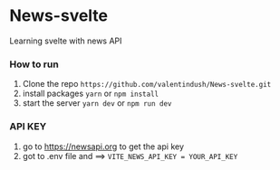 # News-svelte
Learning svelte with news API

### How to run

1. Clone the repo `https://github.com/valentindush/News-svelte.git`
2. install packages `yarn` or `npm install`
3. start the server `yarn dev` or `npm run dev`


### API KEY
1. go to https://newsapi.org to get the api key
2. got to .env file and ==> `VITE_NEWS_API_KEY = YOUR_API_KEY`

